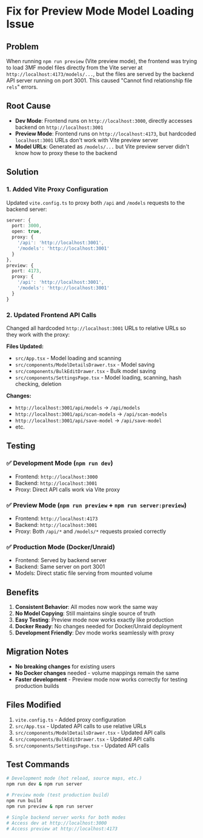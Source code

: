 # Fix for Preview Mode Model Loading Issue

## Problem
When running `npm run preview` (Vite preview mode), the frontend was trying to load 3MF model files directly from the Vite server at `http://localhost:4173/models/...`, but the files are served by the backend API server running on port 3001. This caused "Cannot find relationship file `rels`" errors.

## Root Cause
- **Dev Mode**: Frontend runs on `http://localhost:3000`, directly accesses backend on `http://localhost:3001`
- **Preview Mode**: Frontend runs on `http://localhost:4173`, but hardcoded `localhost:3001` URLs don't work with Vite preview server
- **Model URLs**: Generated as `/models/...` but Vite preview server didn't know how to proxy these to the backend

## Solution
### 1. Added Vite Proxy Configuration
Updated `vite.config.ts` to proxy both `/api` and `/models` requests to the backend server:

```typescript
server: {
  port: 3000,
  open: true,
  proxy: {
    '/api': 'http://localhost:3001',
    '/models': 'http://localhost:3001'
  }
},
preview: {
  port: 4173,
  proxy: {
    '/api': 'http://localhost:3001',
    '/models': 'http://localhost:3001'
  }
}
```

### 2. Updated Frontend API Calls
Changed all hardcoded `http://localhost:3001` URLs to relative URLs so they work with the proxy:

**Files Updated:**
- `src/App.tsx` - Model loading and scanning
- `src/components/ModelDetailsDrawer.tsx` - Model saving
- `src/components/BulkEditDrawer.tsx` - Bulk model saving  
- `src/components/SettingsPage.tsx` - Model loading, scanning, hash checking, deletion

**Changes:**
- `http://localhost:3001/api/models` → `/api/models`
- `http://localhost:3001/api/scan-models` → `/api/scan-models`
- `http://localhost:3001/api/save-model` → `/api/save-model`
- etc.

## Testing

### ✅ Development Mode (`npm run dev`)
- Frontend: `http://localhost:3000`
- Backend: `http://localhost:3001` 
- Proxy: Direct API calls work via Vite proxy

### ✅ Preview Mode (`npm run preview` + `npm run server:preview`)
- Frontend: `http://localhost:4173`
- Backend: `http://localhost:3001`
- Proxy: Both `/api/*` and `/models/*` requests proxied correctly

### ✅ Production Mode (Docker/Unraid)
- Frontend: Served by backend server
- Backend: Same server on port 3001
- Models: Direct static file serving from mounted volume

## Benefits

1. **Consistent Behavior**: All modes now work the same way
2. **No Model Copying**: Still maintains single source of truth
3. **Easy Testing**: Preview mode now works exactly like production
4. **Docker Ready**: No changes needed for Docker/Unraid deployment
5. **Development Friendly**: Dev mode works seamlessly with proxy

## Migration Notes

- **No breaking changes** for existing users
- **No Docker changes** needed - volume mappings remain the same
- **Faster development** - Preview mode now works correctly for testing production builds

## Files Modified

1. `vite.config.ts` - Added proxy configuration
2. `src/App.tsx` - Updated API calls to use relative URLs
3. `src/components/ModelDetailsDrawer.tsx` - Updated API calls
4. `src/components/BulkEditDrawer.tsx` - Updated API calls  
5. `src/components/SettingsPage.tsx` - Updated API calls

## Test Commands

```bash
# Development mode (hot reload, source maps, etc.)
npm run dev & npm run server

# Preview mode (test production build)
npm run build
npm run preview & npm run server

# Single backend server works for both modes
# Access dev at http://localhost:3000
# Access preview at http://localhost:4173
```
